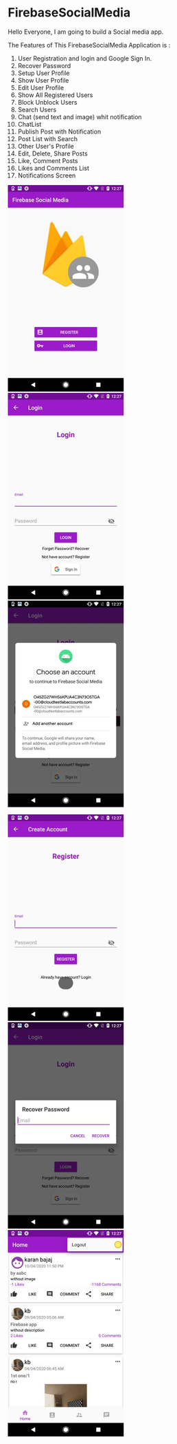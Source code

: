 # FirebaseSocialMedia
Hello Everyone, I am going to build a Social media app.

The Features of This FirebaseSocialMedia Application is :

1. User Registration and login and Google Sign In.
3. Recover Password
5. Setup User Profile
6. Show User Profile
7. Edit User Profile
8. Show All Registered Users
9. Block Unblock Users
10. Search Users
11. Chat (send text and image) whit notification
12. ChatList
13. Publish Post with Notification
14. Post List with Search
15. Other User's Profile
16. Edit, Delete, Share Posts
17. Like, Comment Posts
18. Likes and Comments List
19. Notifications Screen


![](screenshots/1.jpg)  ![](screenshots/2.jpg)
 ![](screenshots/3.jpg)
 
 ![](screenshots/4.jpg)
 ![](screenshots/5.jpg)
 ![](screenshots/6.jpg)
